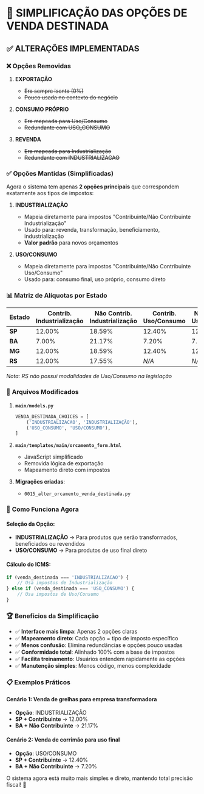 # 🎯 SIMPLIFICAÇÃO DAS OPÇÕES DE VENDA DESTINADA

## ✅ ALTERAÇÕES IMPLEMENTADAS

### ❌ **Opções Removidas**

1. **EXPORTAÇÃO** 
   - ~~Era sempre isenta (0%)~~
   - ~~Pouco usada no contexto do negócio~~

2. **CONSUMO PRÓPRIO**
   - ~~Era mapeada para Uso/Consumo~~  
   - ~~Redundante com USO_CONSUMO~~

3. **REVENDA** 
   - ~~Era mapeada para Industrialização~~
   - ~~Redundante com INDUSTRIALIZACAO~~

### ✅ **Opções Mantidas (Simplificadas)**

Agora o sistema tem apenas **2 opções principais** que correspondem exatamente aos tipos de impostos:

1. **INDUSTRIALIZAÇÃO**
   - Mapeia diretamente para impostos "Contribuinte/Não Contribuinte Industrialização"
   - Usado para: revenda, transformação, beneficiamento, industrialização
   - **Valor padrão** para novos orçamentos

2. **USO/CONSUMO**  
   - Mapeia diretamente para impostos "Contribuinte/Não Contribuinte Uso/Consumo"
   - Usado para: consumo final, uso próprio, consumo direto

### 📊 **Matriz de Alíquotas por Estado**

| Estado | Contrib. Industrialização | Não Contrib. Industrialização | Contrib. Uso/Consumo | Não Contrib. Uso/Consumo |
|--------|---------------------------|-------------------------------|---------------------|--------------------------|
| **SP** | 12.00% | 18.59% | 12.40% | 12.40% |
| **BA** | 7.00% | 21.17% | 7.20% | 7.20% |
| **MG** | 12.00% | 18.59% | 12.40% | 12.40% |
| **RS** | 12.00% | 17.55% | *N/A* | *N/A* |

*Nota: RS não possui modalidades de Uso/Consumo na legislação*

### 🔧 **Arquivos Modificados**

1. **`main/models.py`**
   ```python
   VENDA_DESTINADA_CHOICES = [
       ('INDUSTRIALIZACAO', 'INDUSTRIALIZAÇÃO'),
       ('USO_CONSUMO', 'USO/CONSUMO'),
   ]
   ```

2. **`main/templates/main/orcamento_form.html`**
   - JavaScript simplificado
   - Removida lógica de exportação
   - Mapeamento direto com impostos

3. **Migrações criadas**:
   - `0015_alter_orcamento_venda_destinada.py`

### 🎯 **Como Funciona Agora**

#### Seleção da Opção:
- **INDUSTRIALIZAÇÃO** → Para produtos que serão transformados, beneficiados ou revendidos
- **USO/CONSUMO** → Para produtos de uso final direto

#### Cálculo do ICMS:
```javascript
if (venda_destinada === 'INDUSTRIALIZACAO') {
    // Usa impostos de Industrialização
} else if (venda_destinada === 'USO_CONSUMO') {
    // Usa impostos de Uso/Consumo
}
```

### 🏆 **Benefícios da Simplificação**

- ✅ **Interface mais limpa**: Apenas 2 opções claras
- ✅ **Mapeamento direto**: Cada opção = tipo de imposto específico
- ✅ **Menos confusão**: Elimina redundâncias e opções pouco usadas
- ✅ **Conformidade total**: Alinhado 100% com a base de impostos
- ✅ **Facilita treinamento**: Usuários entendem rapidamente as opções
- ✅ **Manutenção simples**: Menos código, menos complexidade

### 📋 **Exemplos Práticos**

#### Cenário 1: Venda de grelhas para empresa transformadora
- **Opção**: INDUSTRIALIZAÇÃO  
- **SP + Contribuinte** → 12.00%
- **BA + Não Contribuinte** → 21.17%

#### Cenário 2: Venda de corrimão para uso final
- **Opção**: USO/CONSUMO
- **SP + Contribuinte** → 12.40%  
- **BA + Não Contribuinte** → 7.20%

O sistema agora está muito mais simples e direto, mantendo total precisão fiscal! 🎉